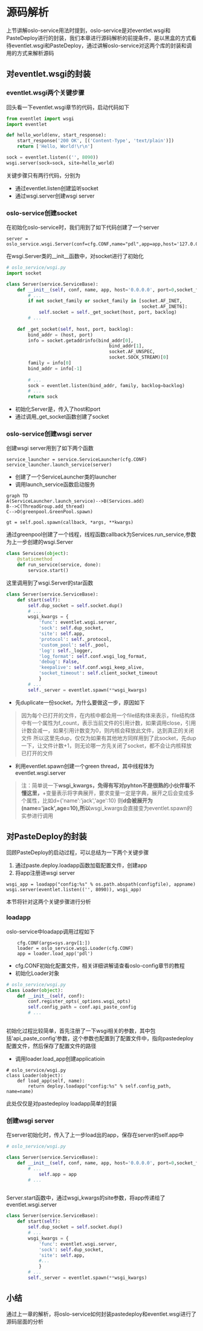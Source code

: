 # 源码解析

上节讲解oslo-service用法时提到，oslo-service是对eventlet.wsgi和PasteDeploy进行的封装，我们本章进行源码解析的前提条件，是以黑盒的方式看待eventlet.wsgi和PasteDeploy，通过讲解oslo-service对这两个库的封装和调用的方式来解析源码

## 对eventlet.wsgi的封装

### eventlet.wsgi两个关键步骤
回头看一下eventlet.wsgi章节的代码，启动代码如下

```python
from eventlet import wsgi
import eventlet

def hello_world(env, start_response):
    start_response('200 OK', [('Content-Type', 'text/plain')])
    return ['Hello, World!\r\n']

sock = eventlet.listen(('', 8090))
wsgi.server(sock=sock, site=hello_world)
```

关键步骤只有两行代码，分别为
- 通过eventlet.listen创建监听socket
- 通过wsgi.server创建wsgi server

### oslo-service创建socket

在初始化oslo-service时，我们用到了如下代码创建了一个server
```
server = oslo_service.wsgi.Server(conf=cfg.CONF,name="pdl",app=app,host='127.0.0.1',port=8090)
```

在wsgi.Server类的__init__函数中，对socket进行了初始化

```python
# oslo_service/wsgi.py
import socket

class Server(service.ServiceBase):
    def __init__(self, conf, name, app, host='0.0.0.0', port=0,socket_family=None):
        # ...
        if not socket_family or socket_family in [socket.AF_INET,
                                                  socket.AF_INET6]:
            self.socket = self._get_socket(host, port, backlog)
        # ...
        
    def _get_socket(self, host, port, backlog):
        bind_addr = (host, port)
        info = socket.getaddrinfo(bind_addr[0],
                                      bind_addr[1],
                                      socket.AF_UNSPEC,
                                      socket.SOCK_STREAM)[0]
        family = info[0]
        bind_addr = info[-1]
        
        # ...
        sock = eventlet.listen(bind_addr, family, backlog=backlog)
        # ...
        return sock
```

- 初始化Server是，传入了host和port
- 通过调用_get_socket函数创建了socket

### oslo-service创建wsgi server

创建wsgi server用到了如下两个函数
```
service_launcher = service.ServiceLauncher(cfg.CONF)
service_launcher.launch_service(server)
``` 

- 创建了一个ServiceLauncher类的launcher
- 调用launch_service函数启动服务

```mermaid
graph TD
A(ServiceLauncher.launch_service)-->B(Services.add)
B-->C(ThreadGroup.add_thread)
C-->D(greenpool.GreenPool.spawn)
```

```
gt = self.pool.spawn(callback, *args, **kwargs)
```
通过greenpool创建了一个线程，线程函数callback为Services.run_service,参数为上一步创建的wsgi.Server

```python
class Services(object):
    @staticmethod
    def run_service(service, done):
        service.start()
```
这里调用到了wsgi.Server的star函数

```python
class Server(service.ServiceBase):
    def start(self):
        self.dup_socket = self.socket.dup()
        # ...
        wsgi_kwargs = {
            'func': eventlet.wsgi.server,
            'sock': self.dup_socket,
            'site': self.app,
            'protocol': self._protocol,
            'custom_pool': self._pool,
            'log': self._logger,
            'log_format': self.conf.wsgi_log_format,
            'debug': False,
            'keepalive': self.conf.wsgi_keep_alive,
            'socket_timeout': self.client_socket_timeout
            }
        # ...
        self._server = eventlet.spawn(**wsgi_kwargs)    
```
- 先duplicate一份socket，为什么要做这一步，原因如下

> 因为每个已打开的文件，在内核中都会用一个file结构体来表示，file结构体中有一个属性为f_count，表示当前文件的引用计数，如果调用close，引用计数会减一，如果引用计数变为0，则内核会释放此文件，达到真正的关闭文件
> 所以这里先dup，仅仅为如果有其他地方同样用到了此socket，先dup一下，让文件计数+1，则无论哪一方先关闭了socket，都不会让内核释放已打开的文件

- 利用eventlet.spawn创建一个green thread，其中线程体为eventlet.wsgi.server

> 注：简单说一下**wsgi_kwargs，免得有写对pyhton不是很熟的小伙伴看不懂这里，**+变量表示将字典展开，要求变量一定是字典，展开之后会变成多个属性，比如d={'name':'jack','age':10}
> 则**d会被展开为(name='jack',age=10),所以**wsgi_kwargs会直接变为eventlet.spawn的实参进行调用


## 对PasteDeploy的封装
回顾PasteDeploy的启动过程，可以总结为一下两个关键步骤
1. 通过paste.deploy.loadapp函数加载配置文件，创建app
2. 将app注册进wsgi server

```
wsgi_app = loadapp("config:%s" % os.path.abspath(configfile), appname)
wsgi.server(eventlet.listen(('', 8090)), wsgi_app)
```

本节将针对这两个关键步骤进行分析

### loadapp
oslo-service中loadapp调用过程如下

```
    cfg.CONF(args=sys.argv[1:])
    loader = oslo_service.wsgi.Loader(cfg.CONF)
    app = loader.load_app('pdl')
```

- cfg.CONF初始化配置文件，相关详细讲解请查看oslo-config章节的教程
- 初始化Loader对象

```python
# oslo_service/wsgi.py
class Loader(object):
    def __init__(self, conf):
        conf.register_opts(_options.wsgi_opts)
        self.config_path = conf.api_paste_config
        # ...
        
```
初始化过程比较简单，首先注册了一下wsgi相关的参数，其中包括'api_paste_config'参数，这个参数也配置到了配置文件中，指向pastedeploy配置文件，然后保存了配置文件的路径

- 调用loader.load_app创建applicatioin

```
# oslo_service/wsgi.py
class Loader(object):
    def load_app(self, name):
        return deploy.loadapp("config:%s" % self.config_path, name=name)
```

此处仅仅是对pastedeploy loadapp简单的封装

### 创建wsgi server
在server初始化时，传入了上一步load出的app，保存在server的self.app中

```python
# oslo_service/wsgi.py

class Server(service.ServiceBase):
    def __init__(self, conf, name, app, host='0.0.0.0', port=0,socket_family=None):
        # ...
            self.app = app
        # ...
    
```

Server.start函数中，通过wsgi_kwargs的site参数，将app传递给了eventlet.wsgi.server

```python
class Server(service.ServiceBase):
    def start(self):
        self.dup_socket = self.socket.dup()
        # ...
        wsgi_kwargs = {
            'func': eventlet.wsgi.server,
            'sock': self.dup_socket,
            'site': self.app,
            #...
            }
        # ...
        self._server = eventlet.spawn(**wsgi_kwargs)    
```

## 小结
通过上一章的解析，将oslo-service如何封装pastedeploy和eventlet.wsgi进行了源码层面的分析


